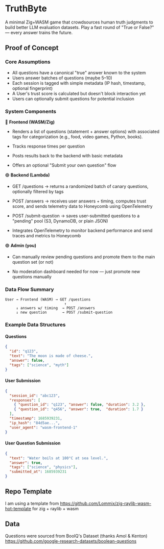 # TruthByte

A minimal Zig+WASM game that crowdsources human truth judgments to build better LLM evaluation datasets. Play a fast round of "True or False?" — every answer trains the future.

## Proof of Concept

### Core Assumptions

- All questions have a canonical "true" answer known to the system
- Users answer batches of questions (maybe 5–10)
- Each session is tagged with simple metadata (IP hash, timestamp, optional fingerprint)
- A User's trust score is calculated but doesn't block interaction yet
- Users can optionally submit questions for potential inclusion

### System Components

🔵 **Frontend (WASM/Zig)**

- Renders a list of questions (statement + answer options) with associated tags for categorization (e.g., food, video games, Python, books).

- Tracks response times per question

- Posts results back to the backend with basic metadata

- Offers an optional "Submit your own question" flow

🟢 **Backend (Lambda)**
- GET /questions → returns a randomized batch of canary questions, optionally filtered by tags

- POST /answers → receives user answers + timing, computes trust score, and sends telemetry data to Honeycomb using OpenTelemetry

- POST /submit-question → saves user-submitted questions to a "pending" pool (S3, DynamoDB, or plain JSON)

- Integrates OpenTelemetry to monitor backend performance and send traces and metrics to Honeycomb

🟣 **Admin (you)**
- Can manually review pending questions and promote them to the main question set (or not)

- No moderation dashboard needed for now — just promote new questions manually

### Data Flow Summary
```
User → Frontend (WASM) → GET /questions
                           ↑
     ↓ answers w/ timing  → POST /answers
     ↓ new question       → POST /submit-question
```

### Example Data Structures

#### Questions

```json
{
  "id": "q123",
  "text": "The moon is made of cheese.",
  "answer": false,
  "tags": ["science", "myth"]
}
```

#### User Submission

```json
{
  "session_id": "abc123",
  "responses": [
    { "question_id": "q123", "answer": false, "duration": 3.2 },
    { "question_id": "q456", "answer": true,  "duration": 1.7 }
  ],
  "timestamp": 1685939231,
  "ip_hash": "84d5ae...",
  "user_agent": "wasm-frontend-1"
}
```

#### User Question Submission

```json
{
  "text": "Water boils at 100°C at sea level.",
  "answer": true,
  "tags": ["science", "physics"],
  "submitted_at": 1685939231
}
```

## Repo Template

I am using a template from https://github.com/Lommix/zig-raylib-wasm-hot-template for zig + raylib + wasm


## Data

Questions were sourced from BoolQ's Dataset (thanks Amol & Kenton)
https://github.com/google-research-datasets/boolean-questions
